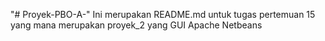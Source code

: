 "# Proyek-PBO-A-" 
Ini merupakan README.md untuk tugas pertemuan 15 yang mana merupakan proyek_2 yang GUI Apache Netbeans  
